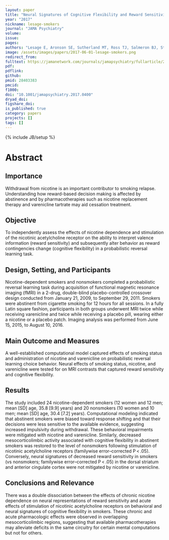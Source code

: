 ```yaml
---
layout: paper
title: "Neural Signatures of Cognitive Flexibility and Reward Sensitivity Following Nicotinic Receptor Stimulation in Dependent Smokers"
year: "2017"
nickname: lesage-smokers
journal: "JAMA Psychiatry"
volume:
issue:
pages:
authors: "Lesage E, Aronson SE, Sutherland MT, Ross TJ, Salmeron BJ, Stein EA"
image: /assets/images/papers/2017-06-01-lesage-smokers.png
redirect_from:
fulltext: https://jamanetwork.com/journals/jamapsychiatry/fullarticle/2618129
pdf:
pdflink:
github:
pmid: 28403383
pmcid:
f1000:
doi: "10.1001/jamapsychiatry.2017.0400"
dryad_doi:
figshare_doi:
is_published: true
category: papers
projects: []
tags: []
---
```

{% include JB/setup %}

# Abstract
## Importance
Withdrawal from nicotine is an important contributor to smoking relapse. Understanding how reward-based decision making is affected by abstinence and by pharmacotherapies such as nicotine replacement therapy and varenicline tartrate may aid cessation treatment.

## Objective
To independently assess the effects of nicotine dependence and stimulation of the nicotinic acetylcholine receptor on the ability to interpret valence information (reward sensitivity) and subsequently alter behavior as reward contingencies change (cognitive flexibility) in a probabilistic reversal learning task.

## Design, Setting, and Participants
Nicotine-dependent smokers and nonsmokers completed a probabilistic reversal learning task during acquisition of functional magnetic resonance imaging (fMRI) in a 2-drug, double-blind placebo-controlled crossover design conducted from January 21, 2009, to September 29, 2011. Smokers were abstinent from cigarette smoking for 12 hours for all sessions. In a fully Latin square fashion, participants in both groups underwent MRI twice while receiving varenicline and twice while receiving a placebo pill, wearing either a nicotine or a placebo patch. Imaging analysis was performed from June 15, 2015, to August 10, 2016.

## Main Outcome and Measures
A well-established computational model captured effects of smoking status and administration of nicotine and varenicline on probabilistic reversal learning choice behavior. Neural effects of smoking status, nicotine, and varenicline were tested for on MRI contrasts that captured reward sensitivity and cognitive flexibility.

## Results
The study included 24 nicotine-dependent smokers (12 women and 12 men; mean [SD] age, 35.8 [9.9] years) and 20 nonsmokers (10 women and 10 men; mean [SD] age, 30.4 [7.2] years). Computational modeling indicated that abstinent smokers were biased toward response shifting and that their decisions were less sensitive to the available evidence, suggesting increased impulsivity during withdrawal. These behavioral impairments were mitigated with nicotine and varenicline. Similarly, decreased mesocorticolimbic activity associated with cognitive flexibility in abstinent smokers was restored to the level of nonsmokers following stimulation of nicotinic acetylcholine receptors (familywise error–corrected P < .05). Conversely, neural signatures of decreased reward sensitivity in smokers (vs nonsmokers; familywise error–corrected P < .05) in the dorsal striatum and anterior cingulate cortex were not mitigated by nicotine or varenicline.

## Conclusions and Relevance
There was a double dissociation between the effects of chronic nicotine dependence on neural representations of reward sensitivity and acute effects of stimulation of nicotinic acetylcholine receptors on behavioral and neural signatures of cognitive flexibility in smokers. These chronic and acute pharmacologic effects were observed in overlapping mesocorticolimbic regions, suggesting that available pharmacotherapies may alleviate deficits in the same circuitry for certain mental computations but not for others.
